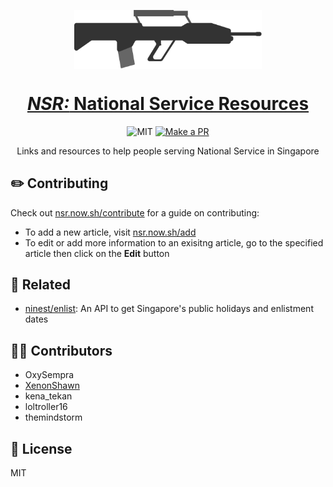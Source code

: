 <p align="center">
  <img align="center" width="300" src="./src/assets/svg/sar21.svg">
</p>

<h1 align="center">
  <a href="https://national-service.now.sh/"><i>NSR:</i> National Service Resources</a>
</h1>


<p align="center">
  <img src="https://img.shields.io/github/license/ninest/NSR?style=flat-square" alt="MIT" />

  <a href="http://makeapullrequest.com">
    <img src="https://img.shields.io/badge/PRs-welcome-brightgreen.svg?style=flat-square" alt="Make a PR">
  </a>
</p>

<p align="center">Links and resources to help people serving National Service in Singapore</p>

## ✏️ Contributing

Check out [nsr.now.sh/contribute](https://national-service.now.sh/contribute) for a guide on contributing:
- To add a new article, visit [nsr.now.sh/add](https://national-service.now.sh/add)
- To edit or add more information to an exisitng article, go to the specified article then click on the **Edit** button

## 🌴 Related

- [ninest/enlist](https://github.com/ninest/enlist): An API to get Singapore's public holidays and enlistment dates

## 👨‍💻 Contributors
- OxySempra
- [XenonShawn](https://github.com/XenonShawn)
- kena_tekan
- loltroller16
- themindstorm

## 📜 License
MIT